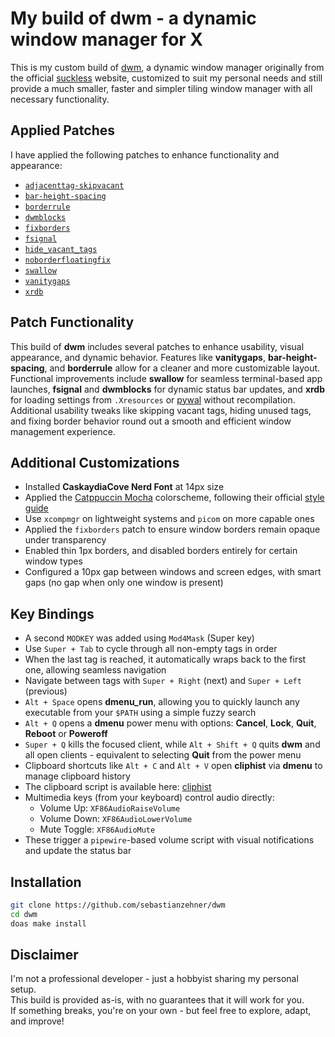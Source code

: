 # My build of dwm - a dynamic window manager for X

This is my custom build of [dwm](https://dwm.suckless.org/), a dynamic window manager originally from the official [suckless](https://suckless.org/) website, customized to suit my personal needs and still provide a much smaller, faster and simpler tiling window manager with all necessary functionality.

## Applied Patches

I have applied the following patches to enhance functionality and appearance:

- [`adjacenttag-skipvacant`](https://dwm.suckless.org/patches/adjacenttag/)
- [`bar-height-spacing`](https://dwm.suckless.org/patches/bar_height/)
- [`borderrule`](https://dwm.suckless.org/patches/borderrule/)
- [`dwmblocks`](https://github.com/ashish-yadav11/dwmblocks)
- [`fixborders`](https://dwm.suckless.org/patches/alpha/)
- [`fsignal`](https://dwm.suckless.org/patches/fsignal/)
- [`hide_vacant_tags`](https://dwm.suckless.org/patches/hide_vacant_tags/)
- [`noborderfloatingfix`](https://dwm.suckless.org/patches/noborder/)
- [`swallow`](https://dwm.suckless.org/patches/swallow/)
- [`vanitygaps`](https://dwm.suckless.org/patches/vanitygaps/)
- [`xrdb`](https://dwm.suckless.org/patches/xrdb/)

## Patch Functionality

This build of **dwm** includes several patches to enhance usability, visual appearance, and dynamic behavior. Features like **vanitygaps**, **bar-height-spacing**, and **borderrule** allow for a cleaner and more customizable layout. Functional improvements include **swallow** for seamless terminal-based app launches, **fsignal** and **dwmblocks** for dynamic status bar updates, and **xrdb** for loading settings from `.Xresources` or [pywal](https://github.com/eylles/pywal16) without recompilation. Additional usability tweaks like skipping vacant tags, hiding unused tags, and fixing border behavior round out a smooth and efficient window management experience.

## Additional Customizations

- Installed **CaskaydiaCove Nerd Font** at 14px size
- Applied the [Catppuccin Mocha](https://github.com/catppuccin/catppuccin) colorscheme, following their official [style guide](https://github.com/catppuccin/catppuccin/blob/main/docs/style-guide.md)
- Use `xcompmgr` on lightweight systems and `picom` on more capable ones
- Applied the `fixborders` patch to ensure window borders remain opaque under transparency
- Enabled thin 1px borders, and disabled borders entirely for certain window types
- Configured a 10px gap between windows and screen edges, with smart gaps (no gap when only one window is present)

## Key Bindings

- A second `MODKEY` was added using `Mod4Mask` (Super key)
- Use `Super + Tab` to cycle through all non-empty tags in order
- When the last tag is reached, it automatically wraps back to the first one, allowing seamless navigation
- Navigate between tags with `Super + Right` (next) and `Super + Left` (previous)
- `Alt + Space` opens **dmenu_run**, allowing you to quickly launch any executable from your `$PATH` using a simple fuzzy search
- `Alt + Q` opens a **dmenu** power menu with options: **Cancel**, **Lock**, **Quit**, **Reboot** or **Poweroff**
- `Super + Q` kills the focused client, while `Alt + Shift + Q` quits **dwm** and all open clients - equivalent to selecting **Quit** from the power menu
- Clipboard shortcuts like `Alt + C` and `Alt + V` open **cliphist** via **dmenu** to manage clipboard history
- The clipboard script is available here: [cliphist](https://github.com/sebastianzehner/cliphist)
- Multimedia keys (from your keyboard) control audio directly:
  - Volume Up: `XF86AudioRaiseVolume`
  - Volume Down: `XF86AudioLowerVolume`
  - Mute Toggle: `XF86AudioMute`
- These trigger a `pipewire`-based volume script with visual notifications and update the status bar

## Installation

```bash
git clone https://github.com/sebastianzehner/dwm
cd dwm
doas make install
```

## Disclaimer

I'm not a professional developer - just a hobbyist sharing my personal setup.  
This build is provided as-is, with no guarantees that it will work for you.  
If something breaks, you're on your own - but feel free to explore, adapt, and improve!
